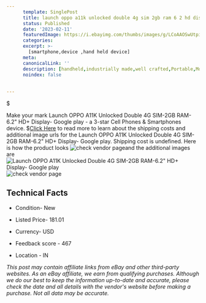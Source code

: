 ```yaml
---
      template: SinglePost
      title: launch oppo a11k unlocked double 4g sim 2gb ram 6 2 hd display google play
      status: Published
      date: '2023-02-11'
      featuredImage: https://i.ebayimg.com/thumbs/images/g/LCoAAOSwUtpiPvhj/s-l225.jpg
      categories: 
      excerpt: >-
        [smartphone,device ,hand held device]
      meta:
      canonicalLink: ''
      description: [handheld,industrially made,well crafted,Portable,Mobile,Compact,Convenient,Lightweight,Maneuverable,Man-portable,Miniature,Carriable,Hand-held,Light,Holdable,Transportable,Mobile device,Pocket-sized,On-the-go,Wireless,Cordless,Compact size,Convenient size, smartphone,device ,hand held device]
      noindex: false
      
        
---
```

$

Make your mark Launch OPPO A11K Unlocked Double 4G SIM-2GB RAM-6.2" HD+ Display- Google play - a 3-star Cell Phones & Smartphones device.
$[Click Here](https://www.ebay.com/itm/313931164650?hash=item4917c16bea%3Ag%3ALCoAAOSwUtpiPvhj&amdata=enc%3AAQAHAAAA4PAp%2BleecuU71HJN%2BNBq%2Bn5AFn%2BU6V53ZJEih7wonOcwL23k29%2B8D2Zf0c63396FiEAth1jVWcn9aogBRKIvKK389QxbNC8aG84SxklGSMCslB%2FnEzfYQ%2BB14o7rw4TSKEeHVTv0Oa1b3bWScZFaeQXchNOlH2gfcK4r0L3l1zd2YUsQVHs%2B4szXG4LqhXC1aKB3vRN3%2BdmBVLh3VWGVImVkb8rNo32zeQnzrd4Znx4%2BEHGEoexJxBYdpvuxb69DwjfgEv01ibUeO0C0NvEE83klW0drRviXhZVNmAn9IrHM&mkevt=1&mkcid=1&mkrid=711-53200-19255-0&campid=%253CePNCampaignId%253E&customid=%253CreferenceId%253E&toolid=10049) to read more to learn about the shipping costs and additional image urls for the Launch OPPO A11K Unlocked Double 4G SIM-2GB RAM-6.2" HD+ Display- Google play. Shipping cost is undefined. Here is how the product looks ![check vendor page](https://i.ebayimg.com/thumbs/images/g/LCoAAOSwUtpiPvhj/s-l225.jpg)and the additional images are![Launch OPPO A11K Unlocked Double 4G SIM-2GB RAM-6.2" HD+ Display- Google play](https://i.ebayimg.com/images/g/LCoAAOSwUtpiPvhj/s-l1600.jpg)![check vendor page](https://origin-galleryplus.ebayimg.com/ws/web/313931164650_2_0_1/225x225.jpg,https://origin-galleryplus.ebayimg.com/ws/web/313931164650_3_0_1/225x225.jpg,https://origin-galleryplus.ebayimg.com/ws/web/313931164650_4_0_1/225x225.jpg,https://origin-galleryplus.ebayimg.com/ws/web/313931164650_5_0_1/225x225.jpg)



 ## Technical Facts 



     
      

 - Condition- New 


      

 - Listed Price- 181.01 


      

 - Currency- USD 


      

 - Feedback score - 467 


      

 - Location - IN 


      
      

 *_This post may contain affiliate links from eBay and other third-party websites. As an eBay affiliate, we earn from qualifying purchases. Although we do our best to keep the information up-to-date and accurate, please check the date and all details with the vendor's website before making a purchase. Not all data may be accurate._*






